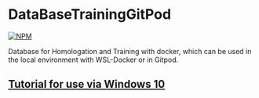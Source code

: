 # DataBaseTrainingGitPod
[![NPM](https://img.shields.io/npm/l/react)](https://github.com/RodrigoDeOliveiraSilva/DatabaseForHomologationAndTrainingDocker/blob/main/LICENSE) 

Database for Homologation and Training with docker, which can be used in the local environment with WSL-Docker or in Gitpod.

## [Tutorial for use via Windows 10](https://github.com/RodrigoDeOliveiraSilva/DatabaseForHomologationAndTrainingDocker/tree/main/InstallDockerWin10)



